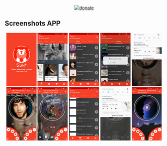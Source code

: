 <p align="center">
  <a href="https://www.paypal.me/KenHoangDev">
    <img src="https://img.shields.io/badge/%24-donate-ff69b4.svg" alt="donate">
  </a>
</p>

## Screenshots APP

<p align="center">
 <img src="screenshots/1.jpg" width="19%"> <img src="screenshots/2.jpg" width="19%"> <img src="screenshots/3.jpg" width="19%"> <img src="screenshots/4.jpg" width="19%"> <img src="screenshots/5.jpg" width="19%"> <img src="screenshots/6.jpg" width="19%"> <img src="screenshots/7.jpg" width="19%"> <img src="screenshots/8.jpg" width="19%"> <img src="screenshots/9.jpg" width="19%"> <img src="screenshots/10.jpg" width="19%">
</p>